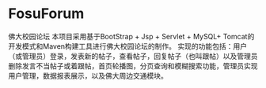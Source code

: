 # FosuForum
佛大校园论坛
本项目采用基于BootStrap + Jsp + Servlet + MySQL+ Tomcat的开发模式和Maven构建工具进行佛大校园论坛的制作。
实现的功能包括：用户（或管理员）登录，发表新的帖子，查看帖子，回复帖子（也叫跟帖）以及管理员删除发言不当帖子或着跟帖，首页轮播图，分页查询和模糊搜索功能，管理员实现用户管理，数据报表展示，以及佛大周边交通模块。
